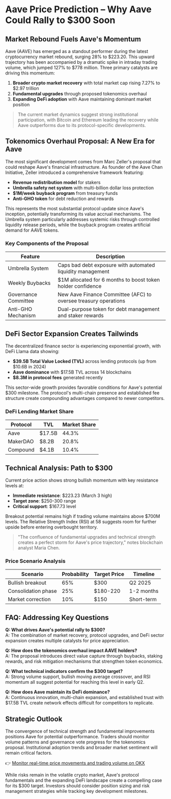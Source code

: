 # Aave Price Prediction – Why Aave Could Rally to $300 Soon

## Market Rebound Fuels Aave's Momentum

Aave (AAVE) has emerged as a standout performer during the latest cryptocurrency market rebound, surging 28% to $223.20. This upward trajectory has been accompanied by a dramatic spike in intraday trading volume, which jumped 127% to $778 million. Three primary catalysts are driving this momentum:

1. **Broader crypto market recovery** with total market cap rising 7.27% to $2.97 trillion
2. **Fundamental upgrades** through proposed tokenomics overhaul
3. **Expanding DeFi adoption** with Aave maintaining dominant market position

> The current market dynamics suggest strong institutional participation, with Bitcoin and Ethereum leading the recovery while Aave outperforms due to its protocol-specific developments.

## Tokenomics Overhaul Proposal: A New Era for Aave

The most significant development comes from Marc Zeller's proposal that could reshape Aave's financial infrastructure. As founder of the Aave Chan Initiative, Zeller introduced a comprehensive framework featuring:

- **Revenue redistribution model** for stakers
- **Umbrella safety net system** with multi-billion dollar loss protection
- **$1M/week buyback program** from treasury funds
- **Anti-GHO token** for debt reduction and rewards

This represents the most substantial protocol update since Aave's inception, potentially transforming its value accrual mechanisms. The Umbrella system particularly addresses systemic risks through controlled liquidity release periods, while the buyback program creates artificial demand for AAVE tokens.

### Key Components of the Proposal

| Feature               | Description                                                                 |
|-----------------------|-----------------------------------------------------------------------------|
| Umbrella System       | Caps bad debt exposure with automated liquidity management                  |
| Weekly Buybacks       | $1M allocated for 6 months to boost token holder confidence                 |
| Governance Committee  | New Aave Finance Committee (AFC) to oversee treasury operations             |
| Anti-GHO Mechanism    | Dual-purpose token for debt management and staker rewards                   |

## DeFi Sector Expansion Creates Tailwinds

The decentralized finance sector is experiencing exponential growth, with DeFi Llama data showing:

- **$39.5B Total Value Locked (TVL)** across lending protocols (up from $10.6B in 2024)
- **Aave dominance** with $17.5B TVL across 14 blockchains
- **$8.3M in protocol fees** generated recently

This sector-wide growth provides favorable conditions for Aave's potential $300 milestone. The protocol's multi-chain presence and established fee structure create compounding advantages compared to newer competitors.

### DeFi Lending Market Share

| Protocol | TVL       | Market Share |
|----------|-----------|--------------|
| Aave     | $17.5B    | 44.3%        |
| MakerDAO | $8.2B     | 20.8%        |
| Compound | $4.1B     | 10.4%        |

## Technical Analysis: Path to $300

Current price action shows strong bullish momentum with key resistance levels at:

- **Immediate resistance**: $223.23 (March 3 high)
- **Target zone**: $250-300 range
- **Critical support**: $167.73 level

Breakout potential remains high if trading volume maintains above $700M levels. The Relative Strength Index (RSI) at 58 suggests room for further upside before entering overbought territory.

> "The confluence of fundamental upgrades and technical strength creates a perfect storm for Aave's price trajectory," notes blockchain analyst Maria Chen.

### Price Scenario Analysis

| Scenario              | Probability | Target Price | Timeline     |
|-----------------------|-------------|--------------|--------------|
| Bullish breakout      | 65%         | $300         | Q2 2025      |
| Consolidation phase   | 25%         | $180-220     | 1-2 months   |
| Market correction     | 10%         | $150         | Short-term   |

## FAQ: Addressing Key Questions

**Q: What drives Aave's potential rally to $300?**  
A: The combination of market recovery, protocol upgrades, and DeFi sector expansion creates multiple catalysts for price appreciation.

**Q: How does the tokenomics overhaul impact AAVE holders?**  
A: The proposal introduces direct value capture through buybacks, staking rewards, and risk mitigation mechanisms that strengthen token economics.

**Q: What technical indicators confirm the $300 target?**  
A: Strong volume support, bullish moving average crossover, and RSI momentum all suggest potential for reaching this level in early Q2.

**Q: How does Aave maintain its DeFi dominance?**  
A: Continuous innovation, multi-chain expansion, and established trust with $17.5B TVL create network effects difficult for competitors to replicate.

## Strategic Outlook

The convergence of technical strength and fundamental improvements positions Aave for potential outperformance. Traders should monitor volume patterns and governance vote progress for the tokenomics proposal. Institutional adoption trends and broader market sentiment will remain critical factors.

👉 [Monitor real-time price movements and trading volume on OKX](https://bit.ly/okx-bonus)

While risks remain in the volatile crypto market, Aave's protocol fundamentals and the expanding DeFi landscape create a compelling case for its $300 target. Investors should consider position sizing and risk management strategies while tracking key development milestones.